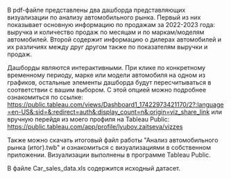 В pdf-файле представлены два дашборда представляющих визуализации по анализу автомобильного рынка. Первый из них показывает основную информацию по продажам за 2022-2023 года: выручка и количество продаж по месяцам и по маркам/моделям автомобилей. Второй содержит информацию о дилерах автомобилей и их различиях между друг другом также по показателям выручки и продаж.

Дашборды являются интерактивными. При клике по конкретному временному периоду, марке или модели автомобиля на одном из графиков, остальные элементы дашборда будут пересчитываться в соответствии с вашим выбором. С этой опцией можно подробнее ознакомиться по ссылке: https://public.tableau.com/views/Dashboard1_17422973421170/2?:language=en-US&:sid=&:redirect=auth&:display_count=n&:origin=viz_share_link или вручную перейдя из моего профиля на Tableau Public: https://public.tableau.com/app/profile/lyubov.zaitseva/vizzes

Также можно скачать итоговый файл работы "Анализ автомобильного рынка (итог).twb" и ознакомиться с визуализациями в собственном приложении.
Визуализации выполнены в программе Tableau Public.

В файле Car_sales_data.xls содержится исходный датасет.

